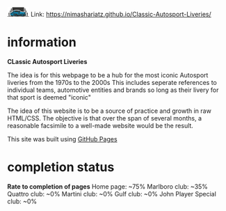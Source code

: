 <img src="/MainPage/L1.png" alt="Classic Autosport Liveries logo" width="50" height="auto"> Link: https://nimashariatz.github.io/Classic-Autosport-Liveries/ 

# information
**CLassic Autosport Liveries**

The idea is for this webpage to be a hub for the most iconic Autosport liveries from the 1970s to the 2000s
This includes seperate references to individual teams, automotive entities and brands so long as their livery for that sport is deemed "iconic"


The idea of this website is to be a source of practice and growth in raw HTML/CSS. 
The objective is that over the span of several months, a reasonable facsimile to a well-made website would be the result.

This site was built using [GitHub Pages](https://docs.github.com/en/pages/getting-started-with-github-pages/creating-a-github-pages-site)



# completion status
**Rate to completion of pages**
Home page: ~75%
Marlboro club: ~35%
Quattro club: ~0%
Martini club: ~0%
Gulf club: ~0%
John Player Special club: ~0%

